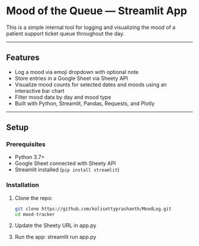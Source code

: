 # Mood of the Queue — Streamlit App

This is a simple internal tool for logging and visualizing the mood of a patient support ticket queue throughout the day.

---

## Features

- Log a mood via emoji dropdown with optional note  
- Store entries in a Google Sheet via Sheety API  
- Visualize mood counts for selected dates and moods using an interactive bar chart  
- Filter mood data by day and mood type  
- Built with Python, Streamlit, Pandas, Requests, and Plotly  

---

## Setup

### Prerequisites

- Python 3.7+  
- Google Sheet connected with Sheety API  
- Streamlit installed (`pip install streamlit`)

### Installation

1. Clone the repo:

   ```bash
   git clone https://github.com/kolisettyprashanth/MoodLog.git
   cd mood-tracker
2. Update the Sheety URL in app.py
3. Run the app: streamlit run app.py
